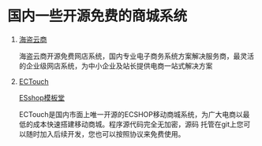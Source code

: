 # 国内一些开源免费的商城系统
1. [海盗云商](http://www.haidao.la/)

    海盗云商开源免费网店系统，国内专业电子商务系统方案解决服务商，最灵活的企业级网店系统，为中小企业及站长提供电商一站式解决方案
2. [ECTouch](http://www.ectouch.cn/)

   [ESshop模板堂](http://www.ecmoban.com/)

    ECTouch是国内市面上唯一开源的ECSHOP移动商城系统，为广大电商以最低的成本快速搭建移动商城。程序源代码完全无加密，源码
托管在git上您可以随时加入后续开发，您也可以按照协议来免费使用。
